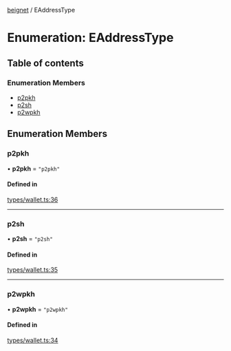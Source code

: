 [beignet](../README.md) / EAddressType

# Enumeration: EAddressType

## Table of contents

### Enumeration Members

- [p2pkh](EAddressType.md#p2pkh)
- [p2sh](EAddressType.md#p2sh)
- [p2wpkh](EAddressType.md#p2wpkh)

## Enumeration Members

### p2pkh

• **p2pkh** = ``"p2pkh"``

#### Defined in

[types/wallet.ts:36](https://github.com/synonymdev/beignet/blob/583604f/src/types/wallet.ts#L36)

___

### p2sh

• **p2sh** = ``"p2sh"``

#### Defined in

[types/wallet.ts:35](https://github.com/synonymdev/beignet/blob/583604f/src/types/wallet.ts#L35)

___

### p2wpkh

• **p2wpkh** = ``"p2wpkh"``

#### Defined in

[types/wallet.ts:34](https://github.com/synonymdev/beignet/blob/583604f/src/types/wallet.ts#L34)
